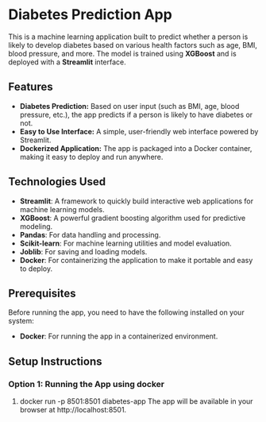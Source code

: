 # Diabetes Prediction App

This is a machine learning application built to predict whether a person is likely to develop diabetes based on various health factors such as age, BMI, blood pressure, and more. The model is trained using **XGBoost** and is deployed with a **Streamlit** interface.

## Features
- **Diabetes Prediction:** Based on user input (such as BMI, age, blood pressure, etc.), the app predicts if a person is likely to have diabetes or not.
- **Easy to Use Interface:** A simple, user-friendly web interface powered by Streamlit.
- **Dockerized Application:** The app is packaged into a Docker container, making it easy to deploy and run anywhere.

## Technologies Used
- **Streamlit**: A framework to quickly build interactive web applications for machine learning models.
- **XGBoost**: A powerful gradient boosting algorithm used for predictive modeling.
- **Pandas**: For data handling and processing.
- **Scikit-learn**: For machine learning utilities and model evaluation.
- **Joblib**: For saving and loading models.
- **Docker**: For containerizing the application to make it portable and easy to deploy.

## Prerequisites

Before running the app, you need to have the following installed on your system:
- **Docker**: For running the app in a containerized environment.

## Setup Instructions

### Option 1: Running the App using docker

1. docker run -p 8501:8501 diabetes-app
   The app will be available in your browser at http://localhost:8501.


